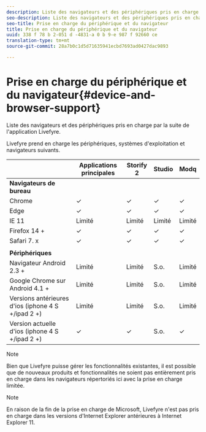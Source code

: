 ```yaml
---
description: Liste des navigateurs et des périphériques pris en charge par la suite de l'application Livefyre.
seo-description: Liste des navigateurs et des périphériques pris en charge par la suite de l'application Livefyre.
seo-title: Prise en charge du périphérique et du navigateur
title: Prise en charge du périphérique et du navigateur
uuid: 338 f 78 b 2-051 d -4831-a 0 b 9-e 987 f 92660 ce
translation-type: tm+mt
source-git-commit: 28a7b0c1d5d71635941ecbd7693ad0427dac9893

---
```



# Prise en charge du périphérique et du navigateur{#device-and-browser-support}

Liste des navigateurs et des périphériques pris en charge par la suite de l&#39;application Livefyre.

Livefyre prend en charge les périphériques, systèmes d&#39;exploitation et navigateurs suivants.

|  | Applications principales | Storify 2 | Studio | Modq |
|---|---|---|---|---|
| **Navigateurs de bureau** |  |  |  |  |
| Chrome | ✓ | ✓ | ✓ | ✓ |
| Edge | ✓ | ✓ | ✓ | ✓ |
| IE 11 | Limité | Limité | Limité | Limité |
| Firefox 14 + | ✓ | ✓ | ✓ | ✓ |
| Safari 7. x | ✓ | ✓ | ✓ | ✓ |
|  |  |  |  |  |
| **Périphériques** |  |  |  |  |
| Navigateur Android 2.3 + | Limité | Limité | S.o. | Limité |
| Google Chrome sur Android 4.1 + | Limité | Limité | S.o. | Limité |
| Versions antérieures d&#39;ios (iphone 4 S +/ipad 2 +) | Limité | Limité | S.o. | Limité |
| Version actuelle d&#39;ios (iphone 4 S +/ipad 2 +) | ✓ | ✓ | S.o. | ✓ |

>[!NOTE]
>
>Bien que Livefyre puisse gérer les fonctionnalités existantes, il est possible que de nouveaux produits et fonctionnalités ne soient pas entièrement pris en charge dans les navigateurs répertoriés ici avec la prise en charge limitée.

>[!NOTE]
>
>En raison de la fin de la prise en charge de Microsoft, Livefyre n&#39;est pas pris en charge dans les versions d&#39;Internet Explorer antérieures à Internet Explorer 11.

